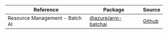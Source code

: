 | Reference | Package | Source |
|---|---|---|
|Resource Management - Batch AI|[@azure/arm-batchai](https://www.npmjs.com/package/@azure/arm-batchai)|[Github](https://github.com/Azure/azure-sdk-for-js)|
